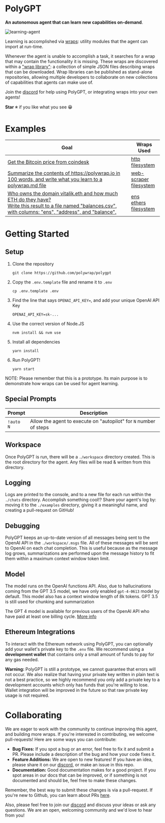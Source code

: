 # PolyGPT

**An autonomous agent that can learn new capabilities on-demand**.  

![learning-agent](./imgs/learning-agent.png)

Learning is accomplished via [wraps](https://docs.polywrap.io/concepts/wraps): utility modules that the agent can import at run-time.

Whenever the agent is unable to accomplish a task, it searches for a wrap that may contain the functionality it is missing. These wraps are discovered within a ["wrap library"](./wrap-library/): a collection of simple JSON files describing wraps that can be downloaded. Wrap libraries can be published as stand-alone repositories, allowing multiple developers to collaborate on new collections of capabilities that agents can make use of.

Join the [discord](https://discord.polywrap.io) for help using PolyGPT, or integrating wraps into your own agents!

**Star ⭐** if you like what you see :grin:

# Examples

| Goal | Wraps Used |  
|-|-|  
| [Get the Bitcoin price from coindesk](./examples/07-24-btc-price-lookup-and-save.md) | [http](./wrap-library/http.json)</br>[filesystem](./wrap-library/filesystem.json) |  
| [Summarize the contents of https://polywrap.io in 100 words, and write what you learn to a polywrap.md file](./examples/07-25-summarize-site-to-file.md) | [web-scraper](./wrap-library/web-scraper.json)</br>[filesystem](./wrap-library/filesystem.json) |  
| [Who owns the domain vitalik.eth and how much ETH do they have?</br>Write this result to a file named "balances.csv", with columns: "ens", "address", and "balance".](./examples/07-25-ens-lookup-to-csv.md) | [ens](./wrap-library/ens.json)</br>[ethers](./wrap-library/ethers.json)</br>[filesystem](./wrap-library/filesystem.json) |  

# Getting Started

## Setup  

1. Clone the repository  
    ```
    git clone https://github.com/polywrap/polygpt
    ```  
2. Copy the `.env.template` file and rename it to `.env`  
    ```
    cp .env.template .env
    ```  
3. Find the line that says `OPENAI_API_KEY=`, and add your unique OpenAI API Key  
    ```
    OPENAI_API_KEY=sk-...
    ```  
4. Use the correct version of Node.JS  
    ```
    nvm install && nvm use
    ```  
5. Install all dependencies
    ```
    yarn install
    ```  
6. Run PolyGPT!
    ```
    yarn start
    ```  

NOTE: Please remember that this is a prototype. Its main purpose is to demonstrate how wraps can be used for agent learning.

## Special Prompts  

| Prompt | Description |
|-|-|
| `!auto N` | Allow the agent to execute on "autopilot" for `N` number of steps |

## Workspace

Once PolyGPT is run, there will be a `./workspace` directory created. This is the root directory for the agent. Any files will be read & written from this directory.

## Logging

Logs are printed to the console, and to a new file for each run within the `./chats` directory. Accomplish something cool!? Share your agent's log by: moving it to the `./examples` directory, giving it a meaningful name, and creating a pull-request on GitHub!

## Debugging

PolyGPT keeps an up-to-date version of all messages being sent to the OpenAI API in the `./workspace/.msgs` file. All of these messages will be sent to OpenAI on each chat completion. This is useful because as the message log grows, summarizations are performed upon the message history to fit them within a maximum context window token limit.

## Model

The model runs on the OpenAI functions API. Also, due to hallucinations coming from the GPT 3.5 model, we have only enabled `gpt-4-0613` model by default. This model also has a context window length of 8k tokens. GPT 3.5 is still used for chunking and summarization

The GPT 4 model is available for previous users of the OpenAI API who have paid at least one billing cycle. [More info](https://openai.com/blog/gpt-4-api-general-availability)


## Ethereum Integrations

To interact with the Ethereum network using PolyGPT, you can optionally add your wallet's private key to the `.env` file. We recommend using a **development wallet** that contains only a small amount of funds to pay for any gas needed.

**Warning:** PolyGPT is still a prototype, we cannot guarantee that errors will not occur. We also realize that having your private key written in plain text is not a best practice, so we highly recommend you only add a private key to a development accounts which only has funds that you're willing to lose. Wallet integration will be improved in the future so that raw private key usage is not required.

# Collaborating

We are eager to work with the community to continue improving this agent, and building more wraps. If you're interested in contributing, we welcome pull-requests! Here are some ways you can contribute:

- **Bug Fixes:** If you spot a bug or an error, feel free to fix it and submit a PR. Please include a description of the bug and how your code fixes it.
- **Feature Additions:** We are open to new features! If you have an idea, please share it on our [discord](https://discord.polywrap.io), or make an issue in this repo.
- **Documentation:** Good documentation makes for a good project. If you spot areas in our docs that can be improved, or if something is not documented and should be, feel free to make these changes.

Remember, the best way to submit these changes is via a pull-request. If you're new to Github, you can learn about PRs [here](https://docs.github.com/en/github/collaborating-with-issues-and-pull-requests/about-pull-requests).

Also, please feel free to join our [discord](https://discord.com/invite/Z5m88a5qWu) and discuss your ideas or ask any questions. We are an open, welcoming community and we'd love to hear from you!
